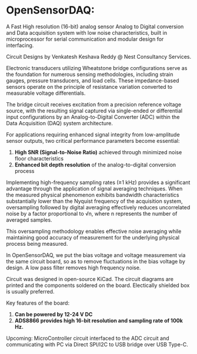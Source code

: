 # OpenSensorDAQ:
A Fast High resolution (16-bit) analog sensor Analog to Digital conversion and Data acquisition system with low noise characteristics, built in microprocessor for serial communication and modular design for interfacing.

Circuit Designs by Venkatesh Keshava Reddy @ Nest Consultancy Services. 

Electronic transducers utilizing Wheatstone bridge configurations serve as the foundation for numerous sensing methodologies, including strain gauges, pressure transducers, and load cells. These impedance-based sensors operate on the principle of resistance variation converted to measurable voltage differentials.

The bridge circuit receives excitation from a precision reference voltage source, with the resulting signal captured via single-ended or differential input configurations by an Analog-to-Digital Converter (ADC) within the Data Acquisition (DAQ) system architecture.

For applications requiring enhanced signal integrity from low-amplitude sensor outputs, two critical performance parameters become essential:

1. **High SNR (Signal-to-Noise Ratio)** achieved through minimized noise floor characteristics
2. **Enhanced bit depth resolution** of the analog-to-digital conversion process

Implementing high-frequency sampling rates (≥1 kHz) provides a significant advantage through the application of signal averaging techniques. When the measured physical phenomenon exhibits bandwidth characteristics substantially lower than the Nyquist frequency of the acquisition system, oversampling followed by digital averaging effectively reduces uncorrelated noise by a factor proportional to √n, where n represents the number of averaged samples.

This oversampling methodology enables effective noise averaging while maintaining good accuracy of measurement for the underlying physical process being measured.

In OpenSensorDAQ, we put the bias voltage and voltage measurement via the same circuit board, so as to remove fluctuations in the bias voltage by design. 
A low pass filter removes high frequency noise. 

Circuit was designed in open-source KiCad. The circuit diagrams are printed and the components soldered on the board. Electically shielded box is usually preferred. 

Key features of the board: 
1. **Can be powered by 12-24 V DC**
2. **ADS8866 provides high 16-bit resolution and sampling rate of 100k Hz.**

Upcoming: MicroController circuit interfaced to the ADC circuit and communicating with PC via Direct SPI/I2C to USB bridge over USB Type-C. 
